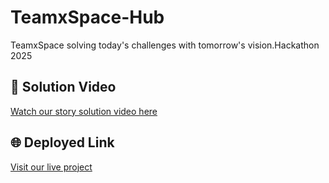 # TeamxSpace-Hub
TeamxSpace solving today's challenges with tomorrow's vision.Hackathon 2025

## 🔗 Solution Video
[Watch our story solution video here](https://drive.google.com/file/d/1sGeWhv0X1jW8YJ9lKSM7cpUo3ySOJlpP/view?usp=drive_link)

## 🌐 Deployed Link
[Visit our live project](https://paridhijain-28.github.io/TeamxSpace-Hub/)
